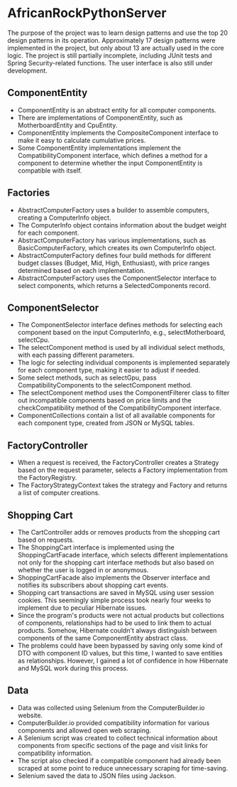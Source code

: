 # AfricanRockPythonServer

The purpose of the project was to learn design patterns and use the top 20 design patterns in its operation. Approximately 17 design patterns were implemented in the project, but only about 13 are actually used in the core logic. The project is still partially incomplete, including JUnit tests and Spring Security-related functions. The user interface is also still under development.

## ComponentEntity

- ComponentEntity is an abstract entity for all computer components.
- There are implementations of ComponentEntity, such as MotherboardEntity and CpuEntity.
- ComponentEntity implements the CompositeComponent interface to make it easy to calculate cumulative prices.
- Some ComponentEntity implementations implement the CompatibilityComponent interface, which defines a method for a component to determine whether the input ComponentEntity is compatible with itself.

## Factories

- AbstractComputerFactory uses a builder to assemble computers, creating a ComputerInfo object.
- The ComputerInfo object contains information about the budget weight for each component.
- AbstractComputerFactory has various implementations, such as BasicComputerFactory, which creates its own ComputerInfo object.
- AbstractComputerFactory defines four build methods for different budget classes (Budget, Mid, High, Enthusiast), with price ranges determined based on each implementation.
- AbstractComputerFactory uses the ComponentSelector interface to select components, which returns a SelectedComponents record.

## ComponentSelector

- The ComponentSelector interface defines methods for selecting each component based on the input ComputerInfo, e.g., selectMotherboard, selectCpu.
- The selectComponent method is used by all individual select methods, with each passing different parameters.
- The logic for selecting individual components is implemented separately for each component type, making it easier to adjust if needed.
- Some select methods, such as selectGpu, pass CompatibilityComponents to the selectComponent method.
- The selectComponent method uses the ComponentFilterer class to filter out incompatible components based on price limits and the checkCompatibility method of the CompatibilityComponent interface.
- ComponentCollections contain a list of all available components for each component type, created from JSON or MySQL tables.

## FactoryController

- When a request is received, the FactoryController creates a Strategy based on the request parameter, selects a Factory implementation from the FactoryRegistry.
- The FactoryStrategyContext takes the strategy and Factory and returns a list of computer creations.

## Shopping Cart

- The CartController adds or removes products from the shopping cart based on requests.
- The ShoppingCart interface is implemented using the ShoppingCartFacade interface, which selects different implementations not only for the shopping cart interface methods but also based on whether the user is logged in or anonymous.
- ShoppingCartFacade also implements the Observer interface and notifies its subscribers about shopping cart events.
- Shopping cart transactions are saved in MySQL using user session cookies. This seemingly simple process took nearly four weeks to implement due to peculiar Hibernate issues.
- Since the program's products were not actual products but collections of components, relationships had to be used to link them to actual products. Somehow, Hibernate couldn't always distinguish between components of the same ComponentEntity abstract class.
- The problems could have been bypassed by saving only some kind of DTO with component ID values, but this time, I wanted to save entities as relationships. However, I gained a lot of confidence in how Hibernate and MySQL work during this process.

## Data

- Data was collected using Selenium from the ComputerBuilder.io website.
- ComputerBuilder.io provided compatibility information for various components and allowed open web scraping.
- A Selenium script was created to collect technical information about components from specific sections of the page and visit links for compatibility information.
- The script also checked if a compatible component had already been scraped at some point to reduce unnecessary scraping for time-saving.
- Selenium saved the data to JSON files using Jackson.


